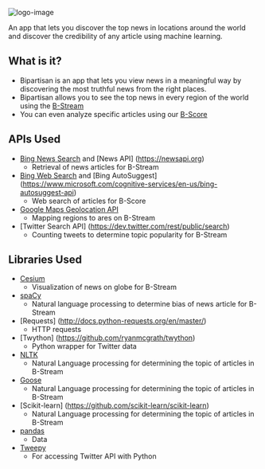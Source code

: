 ![logo-image](https://raw.githubusercontent.com/srujant/MLNews/master/static/img/logo3.png)

An app that lets you discover the top news in locations around the world and discover the credibility of any article using machine learning.

## What is it?
- Bipartisan is an app that lets you view news in a meaningful way by discovering the most truthful news from the right places.
- Bipartisan allows you to see the top news in every region of the world using the [B-Stream](https://hophacks-bipartisan-rachitag22.c9users.io/stream)
- You can even analyze specific articles using our [B-Score](https://hophacks-bipartisan-rachitag22.c9users.io/bias)

## APIs Used
- [Bing News Search](https://www.microsoft.com/cognitive-services/en-us/bing-news-search-api) and [News API] (https://newsapi.org)
	- Retrieval of news articles for B-Stream
- [Bing Web Search](https://www.microsoft.com/cognitive-services/en-us/bing-web-search-api) and [Bing AutoSuggest] (https://www.microsoft.com/cognitive-services/en-us/bing-autosuggest-api)
	- Web search of articles for B-Score
- [Google Maps Geolocation API](https://developers.google.com/maps/documentation/geolocation/intro)
  - Mapping regions to ares on B-Stream
- [Twitter Search API] (https://dev.twitter.com/rest/public/search)
	- Counting tweets to determine topic popularity for B-Stream

## Libraries Used
- [Cesium](https://cesiumjs.org)
  - Visualization of news on globe for B-Stream
- [spaCy](https://spacy.io)
  - Natural language processing to determine bias of news article for B-Stream
- [Requests] (http://docs.python-requests.org/en/master/)
	- HTTP requests
- [Twython] (https://github.com/ryanmcgrath/twython)
	- Python wrapper for Twitter data
- [NLTK](http://www.nltk.org/)
  - Natural Language processing for determining the topic of articles in B-Stream
- [Goose](https://github.com/GravityLabs/goose/wiki)
	- Natural Language processing for determining the topic of articles in B-Stream	
- [Scikit-learn] (https://github.com/scikit-learn/scikit-learn)
	- Natural Language processing for determining the topic of articles in B-Stream
- [pandas](http://pandas.pydata.org/)
	- Data
- [Tweepy](https://github.com/tweepy/tweepy)
	- For accessing Twitter API with Python
